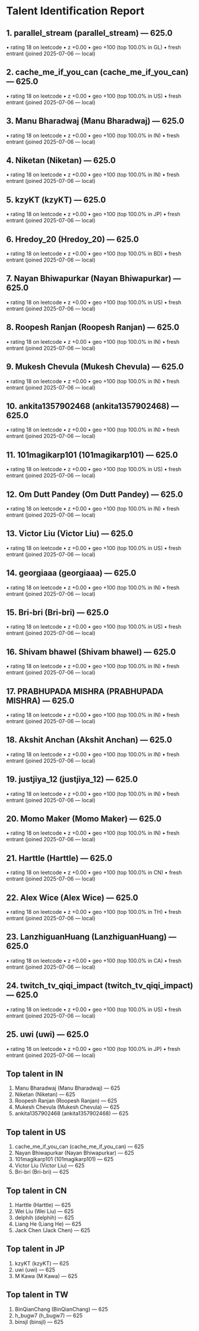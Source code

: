 # Talent Identification Report


## 1. parallel_stream (parallel_stream) — 625.0
> 
  • rating 18 on leetcode
  • z +0.00
  • geo +100 (top 100.0% in GL)
  • fresh entrant (joined 2025-07-06 — local)
## 2. cache_me_if_you_can (cache_me_if_you_can) — 625.0
> 
  • rating 18 on leetcode
  • z +0.00
  • geo +100 (top 100.0% in US)
  • fresh entrant (joined 2025-07-06 — local)
## 3. Manu Bharadwaj (Manu Bharadwaj) — 625.0
> 
  • rating 18 on leetcode
  • z +0.00
  • geo +100 (top 100.0% in IN)
  • fresh entrant (joined 2025-07-06 — local)
## 4. Niketan (Niketan) — 625.0
> 
  • rating 18 on leetcode
  • z +0.00
  • geo +100 (top 100.0% in IN)
  • fresh entrant (joined 2025-07-06 — local)
## 5. kzyKT (kzyKT) — 625.0
> 
  • rating 18 on leetcode
  • z +0.00
  • geo +100 (top 100.0% in JP)
  • fresh entrant (joined 2025-07-06 — local)
## 6. Hredoy_20 (Hredoy_20) — 625.0
> 
  • rating 18 on leetcode
  • z +0.00
  • geo +100 (top 100.0% in BD)
  • fresh entrant (joined 2025-07-06 — local)
## 7. Nayan Bhiwapurkar (Nayan Bhiwapurkar) — 625.0
> 
  • rating 18 on leetcode
  • z +0.00
  • geo +100 (top 100.0% in US)
  • fresh entrant (joined 2025-07-06 — local)
## 8. Roopesh Ranjan (Roopesh Ranjan) — 625.0
> 
  • rating 18 on leetcode
  • z +0.00
  • geo +100 (top 100.0% in IN)
  • fresh entrant (joined 2025-07-06 — local)
## 9. Mukesh Chevula (Mukesh Chevula) — 625.0
> 
  • rating 18 on leetcode
  • z +0.00
  • geo +100 (top 100.0% in IN)
  • fresh entrant (joined 2025-07-06 — local)
## 10. ankita1357902468 (ankita1357902468) — 625.0
> 
  • rating 18 on leetcode
  • z +0.00
  • geo +100 (top 100.0% in IN)
  • fresh entrant (joined 2025-07-06 — local)
## 11. 101magikarp101 (101magikarp101) — 625.0
> 
  • rating 18 on leetcode
  • z +0.00
  • geo +100 (top 100.0% in US)
  • fresh entrant (joined 2025-07-06 — local)
## 12. Om Dutt Pandey (Om Dutt Pandey) — 625.0
> 
  • rating 18 on leetcode
  • z +0.00
  • geo +100 (top 100.0% in IN)
  • fresh entrant (joined 2025-07-06 — local)
## 13. Victor Liu (Victor Liu) — 625.0
> 
  • rating 18 on leetcode
  • z +0.00
  • geo +100 (top 100.0% in US)
  • fresh entrant (joined 2025-07-06 — local)
## 14. georgiaaa (georgiaaa) — 625.0
> 
  • rating 18 on leetcode
  • z +0.00
  • geo +100 (top 100.0% in IN)
  • fresh entrant (joined 2025-07-06 — local)
## 15. Bri-bri (Bri-bri) — 625.0
> 
  • rating 18 on leetcode
  • z +0.00
  • geo +100 (top 100.0% in US)
  • fresh entrant (joined 2025-07-06 — local)
## 16. Shivam bhawel (Shivam bhawel) — 625.0
> 
  • rating 18 on leetcode
  • z +0.00
  • geo +100 (top 100.0% in IN)
  • fresh entrant (joined 2025-07-06 — local)
## 17. PRABHUPADA MISHRA (PRABHUPADA MISHRA) — 625.0
> 
  • rating 18 on leetcode
  • z +0.00
  • geo +100 (top 100.0% in IN)
  • fresh entrant (joined 2025-07-06 — local)
## 18. Akshit Anchan (Akshit Anchan) — 625.0
> 
  • rating 18 on leetcode
  • z +0.00
  • geo +100 (top 100.0% in IN)
  • fresh entrant (joined 2025-07-06 — local)
## 19. justjiya_12 (justjiya_12) — 625.0
> 
  • rating 18 on leetcode
  • z +0.00
  • geo +100 (top 100.0% in IN)
  • fresh entrant (joined 2025-07-06 — local)
## 20. Momo Maker (Momo Maker) — 625.0
> 
  • rating 18 on leetcode
  • z +0.00
  • geo +100 (top 100.0% in IN)
  • fresh entrant (joined 2025-07-06 — local)
## 21. Harttle (Harttle) — 625.0
> 
  • rating 18 on leetcode
  • z +0.00
  • geo +100 (top 100.0% in CN)
  • fresh entrant (joined 2025-07-06 — local)
## 22. Alex Wice (Alex Wice) — 625.0
> 
  • rating 18 on leetcode
  • z +0.00
  • geo +100 (top 100.0% in TH)
  • fresh entrant (joined 2025-07-06 — local)
## 23. LanzhiguanHuang (LanzhiguanHuang) — 625.0
> 
  • rating 18 on leetcode
  • z +0.00
  • geo +100 (top 100.0% in CA)
  • fresh entrant (joined 2025-07-06 — local)
## 24. twitch_tv_qiqi_impact (twitch_tv_qiqi_impact) — 625.0
> 
  • rating 18 on leetcode
  • z +0.00
  • geo +100 (top 100.0% in US)
  • fresh entrant (joined 2025-07-06 — local)
## 25. uwi (uwi) — 625.0
> 
  • rating 18 on leetcode
  • z +0.00
  • geo +100 (top 100.0% in JP)
  • fresh entrant (joined 2025-07-06 — local)

## Top talent in IN
1. Manu Bharadwaj (Manu Bharadwaj) — 625
2. Niketan (Niketan) — 625
3. Roopesh Ranjan (Roopesh Ranjan) — 625
4. Mukesh Chevula (Mukesh Chevula) — 625
5. ankita1357902468 (ankita1357902468) — 625


## Top talent in US
1. cache_me_if_you_can (cache_me_if_you_can) — 625
2. Nayan Bhiwapurkar (Nayan Bhiwapurkar) — 625
3. 101magikarp101 (101magikarp101) — 625
4. Victor Liu (Victor Liu) — 625
5. Bri-bri (Bri-bri) — 625


## Top talent in CN
1. Harttle (Harttle) — 625
2. Wei Liu (Wei Liu) — 625
3. delphih (delphih) — 625
4. Liang He (Liang He) — 625
5. Jack Chen (Jack Chen) — 625


## Top talent in JP
1. kzyKT (kzyKT) — 625
2. uwi (uwi) — 625
3. M Kawa (M Kawa) — 625


## Top talent in TW
1. BinQianChang (BinQianChang) — 625
2. h_bugw7 (h_bugw7) — 625
3. binsjl (binsjl) — 625
